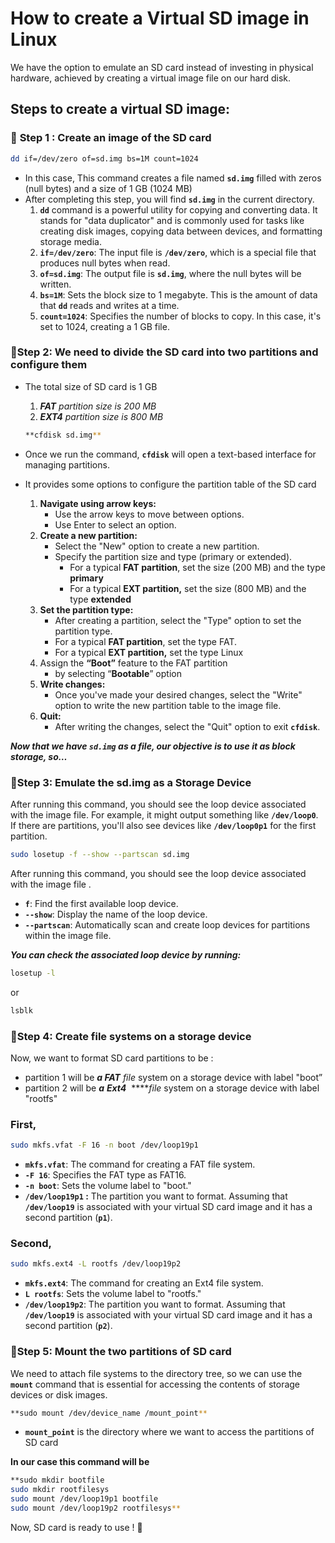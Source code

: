 

# How to create a Virtual SD image in Linux

We have the option to emulate an SD card instead of investing in physical hardware, achieved by creating a virtual image file on our hard disk.

## ****Steps to create a virtual SD image:****

### 📌 **Step 1 : Create an image of the SD card**

```bash
dd if=/dev/zero of=sd.img bs=1M count=1024
```

- In this case, This command creates a file named **`sd.img`** filled with zeros (null bytes) and a size of 1 GB (1024 MB)
- After completing this step, you will find **`sd.img`** in the current directory.
    1. **`dd`** command is a powerful utility for copying and converting data. It stands for "data duplicator" and is commonly used for tasks like creating disk images, copying data between devices, and formatting storage media.
    2. **`if=/dev/zero`**: The input file is **`/dev/zero`**, which is a special file that produces null bytes when read.
    3. **`of=sd.img`**: The output file is **`sd.img`**, where the null bytes will be written.
    4. **`bs=1M`**: Sets the block size to 1 megabyte. This is the amount of data that **`dd`** reads and writes at a time.
    5. **`count=1024`**: Specifies the number of blocks to copy. In this case, it's set to 1024, creating a 1 GB file.

### 📌**Step 2: We need to divide the SD card into two partitions and configure them**

- The total size of SD card is 1 GB
    1. ***FAT** partition size is  200 MB*
    2. ***EXT4** partition size is 800 MB*
    
    ```bash
    **cfdisk sd.img**
    ```
    
- Once we run the command, **`cfdisk`** will open a text-based interface for managing partitions.
- It provides some options to configure the partition table of the SD card
    1. **Navigate using arrow keys:**
        - Use the arrow keys to move between options.
        - Use Enter to select an option.
    2. **Create a new partition:**
        - Select the "New" option to create a new partition.
        - Specify the partition size and type (primary or extended).
            - For a typical **FAT partition**, set the size (200 MB) and the type **primary**
            - For a typical **EXT partition,** set the size (800 MB) and the type **extended**
    3. **Set the partition type:**
        - After creating a partition, select the "Type" option to set the partition type.
        - For a typical **FAT partition**, set the type FAT.
        - For a typical **EXT partition,** set the type Linux
    4. Assign the **“Boot”** feature to the FAT partition
        - by selecting “**Bootable**” option
    5. **Write changes:**
        - Once you've made your desired changes, select the "Write" option to write the new partition table to the image file.
    6. **Quit:**
        - After writing the changes, select the "Quit" option to exit **`cfdisk`**.

***Now that we have `sd.img` as a file, our objective is to use it as block storage, so…***

### 📌Step 3: **Emulate the sd.img as a Storage Device**

After running this command, you should see the loop device associated with the image file. For example, it might output something like **`/dev/loop0`**. If there are partitions, you'll also see devices like **`/dev/loop0p1`** for the first partition.

```bash
sudo losetup -f --show --partscan sd.img
```

After running this command, you should see the loop device associated with the image file .

- **`f`**: Find the first available loop device.
- **`--show`**: Display the name of the loop device.
- **`--partscan`**: Automatically scan and create loop devices for partitions within the image file.

***You can check the associated loop device by running:***

```bash
losetup -l
```

or 

```bash
lsblk
```

### 📌**Step 4: Create file systems on a storage device**

Now, we want to format SD card partitions to be :

- partition 1 will be ***a FAT** file* system on a storage device with label "boot”
- partition 2 will be ***a*** ***Ext4***  *****file* system on a storage device with label "rootfs"

### First,

```bash
sudo mkfs.vfat -F 16 -n boot /dev/loop19p1
```

- **`mkfs.vfat`**: The command for creating a FAT file system.
- **`-F 16`**: Specifies the FAT type as FAT16.
- **`-n boot`**: Sets the volume label to "boot."
- **`/dev/loop19p1` :** The partition you want to format. Assuming that **`/dev/loop19`** is associated with your virtual SD card image and it has a second partition (**`p1`**).

### Second,

```bash
sudo mkfs.ext4 -L rootfs /dev/loop19p2
```

- **`mkfs.ext4`**: The command for creating an Ext4 file system.
- **`L rootfs`**: Sets the volume label to "rootfs."
- **`/dev/loop19p2`**: The partition you want to format. Assuming that **`/dev/loop19`** is associated with your virtual SD card image and it has a second partition (**`p2`**).

### 📌Step 5: Mount the two partitions of SD card

We need to attach file systems to the directory tree, so we can use the **`mount`** command that is essential for accessing the contents of storage devices or disk images.

```bash
**sudo mount /dev/device_name /mount_point**
```

- **`mount_point`** is the directory where we want to access the partitions of SD card

**In our case this command will be**

```bash
**sudo mkdir bootfile
sudo mkdir rootfilesys
sudo mount /dev/loop19p1 bootfile
sudo mount /dev/loop19p2 rootfilesys**
```

Now, SD card is ready to use ! 🎃
